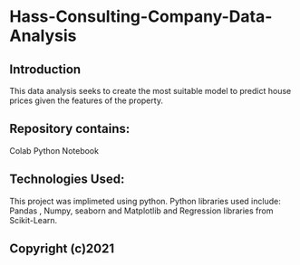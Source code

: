 # Hass-Consulting-Company-Data-Analysis
## Introduction

This data analysis seeks to create the most suitable model to predict house prices given the features of the property.

## Repository contains:

Colab Python Notebook

## Technologies Used:

This project was implimeted using python. Python libraries used include: Pandas , Numpy, seaborn and Matplotlib and Regression libraries from Scikit-Learn.

## Copyright (c)2021


